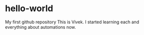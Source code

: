 # hello-world
My first github repository
This is Vivek. I started learning each and everything about automations now. 
